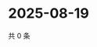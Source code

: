 # 2025-08-19

共 0 条

<!-- BEGIN ZHIHUQUESTIONS -->
<!-- 最后更新时间 Tue Aug 19 2025 23:13:15 GMT+0800 (China Standard Time) -->

<!-- END ZHIHUQUESTIONS -->

